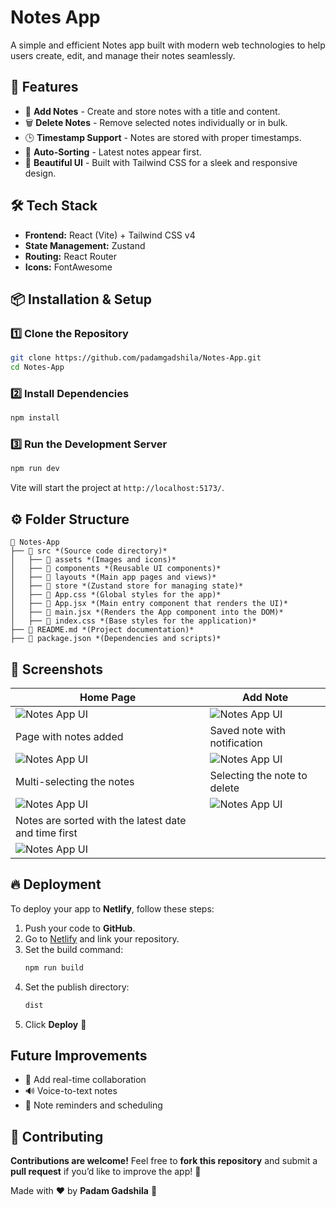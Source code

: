 # Notes App

A simple and efficient Notes app built with modern web technologies to help users create, edit, and manage their notes seamlessly.

## 🚀 Features

- 📌 **Add Notes** - Create and store notes with a title and content.
- 🗑️ **Delete Notes** - Remove selected notes individually or in bulk.
- 🕒 **Timestamp Support** - Notes are stored with proper timestamps.
- 🔄 **Auto-Sorting** - Latest notes appear first.
- 🎨 **Beautiful UI** - Built with Tailwind CSS for a sleek and responsive design.

## 🛠️ Tech Stack

- **Frontend:** React (Vite) + Tailwind CSS v4
- **State Management:** Zustand
- **Routing:** React Router
- **Icons:** FontAwesome

## 📦 Installation & Setup

### 1️⃣ Clone the Repository

```sh
git clone https://github.com/padamgadshila/Notes-App.git
cd Notes-App
```

### 2️⃣ Install Dependencies

```sh
npm install
```

### 3️⃣ Run the Development Server

```sh
npm run dev
```

Vite will start the project at `http://localhost:5173/`.

## ⚙️ Folder Structure

```
📂 Notes-App
├── 📁 src *(Source code directory)*
│   ├── 📂 assets *(Images and icons)*
│   ├── 📂 components *(Reusable UI components)*
│   ├── 📂 layouts *(Main app pages and views)*
│   ├── 📂 store *(Zustand store for managing state)*
│   ├── 📄 App.css *(Global styles for the app)*
│   ├── 📄 App.jsx *(Main entry component that renders the UI)*
│   ├── 📄 main.jsx *(Renders the App component into the DOM)*
│   ├── 📄 index.css *(Base styles for the application)*
├── 📄 README.md *(Project documentation)*
├── 📄 package.json *(Dependencies and scripts)*

```

## 📸 Screenshots

| Home Page                                            | Add Note                              |
| ---------------------------------------------------- | ------------------------------------- |
| ![Notes App UI](screenshots/img1.jpg)                | ![Notes App UI](screenshots/img2.jpg) |
| Page with notes added                                | Saved note with notification          |
| ![Notes App UI](screenshots/img3.jpg)                | ![Notes App UI](screenshots/img4.jpg) |
| Multi-selecting the notes                            | Selecting the note to delete          |
| ![Notes App UI](screenshots/img5.jpg)                | ![Notes App UI](screenshots/img6.jpg) |
| Notes are sorted with the latest date and time first |                                       |
| ![Notes App UI](screenshots/img7.jpg)                |

## 🔥 Deployment

To deploy your app to **Netlify**, follow these steps:

1. Push your code to **GitHub**.
2. Go to [Netlify](https://app.netlify.com/) and link your repository.
3. Set the build command:
   ```sh
   npm run build
   ```
4. Set the publish directory:
   ```sh
   dist
   ```
5. Click **Deploy** 🎉

## Future Improvements

- 📌 Add real-time collaboration
- 🔊 Voice-to-text notes
- 📅 Note reminders and scheduling

## 🤝 Contributing

**Contributions are welcome!** Feel free to **fork this repository** and submit a **pull request** if you’d like to improve the app! 🚀

Made with ❤️ by **Padam Gadshila** 🎯
